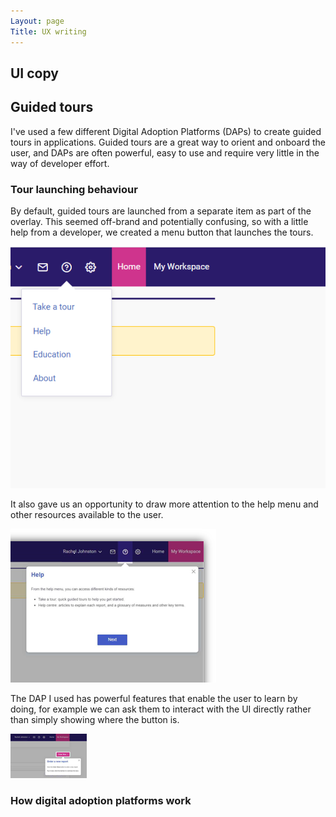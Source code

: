 ```yaml
---
Layout: page
Title: UX writing
---
```

## UI copy 
## Guided tours
I've used a few different Digital Adoption Platforms (DAPs) to create guided tours in applications. 
Guided tours are a great way to orient and onboard the user, and DAPs are often powerful, easy to use and require very little in the way of developer effort.
### Tour launching behaviour 
By default, guided tours are launched from a separate item as part of the overlay. This seemed off-brand and potentially confusing, so with a little help from a developer, we created a menu button that launches the tours. 

![Starting a guided tour from a menu](assets/img/TakeaTourmenu2.png)

It also gave us an opportunity to draw more attention to the help menu and other resources available to the user. 

![Example of the start of a guided tour](assets/img/NewiredHelpMenu.png)

The DAP I used has powerful features that enable the user to learn by doing, for example we can ask them to interact with the UI directly rather than simply showing where the button is. 

![Clickable tour steps](assets/img/newired2.png)
### How digital adoption platforms work 

